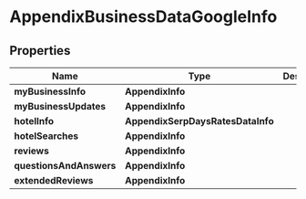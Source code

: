 # AppendixBusinessDataGoogleInfo


## Properties

| Name | Type | Description | Notes |
|------------ | ------------- | ------------- | -------------|
**myBusinessInfo** | **AppendixInfo** |  |[optional]|
**myBusinessUpdates** | **AppendixInfo** |  |[optional]|
**hotelInfo** | **AppendixSerpDaysRatesDataInfo** |  |[optional]|
**hotelSearches** | **AppendixInfo** |  |[optional]|
**reviews** | **AppendixInfo** |  |[optional]|
**questionsAndAnswers** | **AppendixInfo** |  |[optional]|
**extendedReviews** | **AppendixInfo** |  |[optional]|